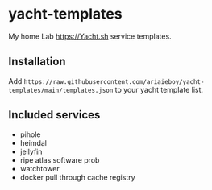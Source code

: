 # yacht-templates
My home Lab https://Yacht.sh service templates.

## Installation
Add `https://raw.githubusercontent.com/ariaieboy/yacht-templates/main/templates.json` to your yacht template list.

## Included services
* pihole
* heimdal
* jellyfin
* ripe atlas software prob
* watchtower
* docker pull through cache registry